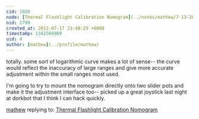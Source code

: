 ```yaml
---
cid: 1028
node: [Thermal Flashlight Calibration Nomogram](../notes/mathew/7-13-2012/thermal-flashlight-calibration-nomogram)
nid: 2799
created_at: 2012-07-17 23:48:29 +0000
timestamp: 1342568909
uid: 4
author: [mathew](../profile/mathew)
---
```


totally.  some sort of logarithmic curve makes a lot of sense-- the curve would reflect the inaccuracy of large ranges and give more accurate adjustment within the small ranges most used.

I'm going to try to mount the nomogram directly onto two slider pots and make it the adjustment interface too-- picked up a great joystick last night at dorkbot that I think I can hack quickly.

[mathew](../profile/mathew) replying to: [Thermal Flashlight Calibration Nomogram](../notes/mathew/7-13-2012/thermal-flashlight-calibration-nomogram)

